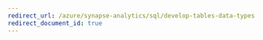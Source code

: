 ```yaml
---
redirect_url: /azure/synapse-analytics/sql/develop-tables-data-types
redirect_document_id: true
---
```

